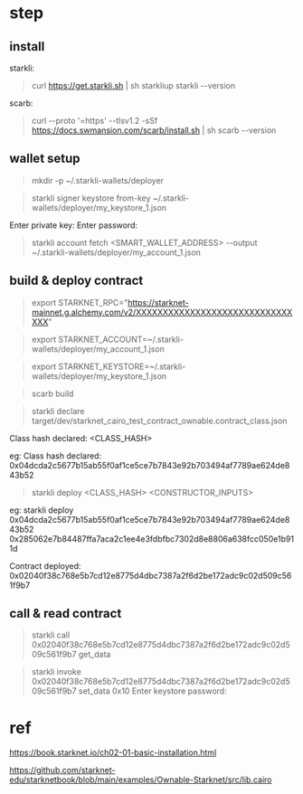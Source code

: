 # step

## install

starkli:

> curl https://get.starkli.sh | sh
> starkliup
> starkli --version

scarb:

> curl --proto '=https' --tlsv1.2 -sSf https://docs.swmansion.com/scarb/install.sh | sh
> scarb --version

## wallet setup

> mkdir -p ~/.starkli-wallets/deployer

> starkli signer keystore from-key ~/.starkli-wallets/deployer/my_keystore_1.json

Enter private key:
Enter password:

> starkli account fetch <SMART_WALLET_ADDRESS> --output ~/.starkli-wallets/deployer/my_account_1.json


## build & deploy contract

> export STARKNET_RPC="https://starknet-mainnet.g.alchemy.com/v2/XXXXXXXXXXXXXXXXXXXXXXXXXXXXXXXX"

> export STARKNET_ACCOUNT=~/.starkli-wallets/deployer/my_account_1.json

> export STARKNET_KEYSTORE=~/.starkli-wallets/deployer/my_keystore_1.json

> scarb build

> starkli declare target/dev/starknet_cairo_test_contract_ownable.contract_class.json

Class hash declared: <CLASS_HASH>

eg: Class hash declared: 0x04dcda2c5677b15ab55f0af1ce5ce7b7843e92b703494af7789ae624de843b52

> starkli deploy <CLASS_HASH> <CONSTRUCTOR_INPUTS>

eg: starkli deploy 0x04dcda2c5677b15ab55f0af1ce5ce7b7843e92b703494af7789ae624de843b52 0x285062e7b84487ffa7aca2c1ee4e3fdbfbc7302d8e8806a638fcc050e1b911d

Contract deployed: 0x02040f38c768e5b7cd12e8775d4dbc7387a2f6d2be172adc9c02d509c561f9b7


## call & read contract

> starkli call 0x02040f38c768e5b7cd12e8775d4dbc7387a2f6d2be172adc9c02d509c561f9b7 get_data

> starkli invoke 0x02040f38c768e5b7cd12e8775d4dbc7387a2f6d2be172adc9c02d509c561f9b7 set_data 0x10
Enter keystore password:


# ref

https://book.starknet.io/ch02-01-basic-installation.html

https://github.com/starknet-edu/starknetbook/blob/main/examples/Ownable-Starknet/src/lib.cairo

